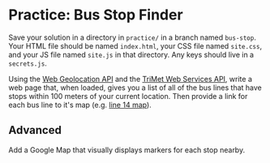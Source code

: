 # Practice: Bus Stop Finder

Save your solution in a directory in `practice/` in a branch named `bus-stop`.
Your HTML file should be named `index.html`, your CSS file named `site.css`, and your JS file named `site.js` in that directory.
Any keys should live in a `secrets.js`.

Using the [Web Geolocation API](https://developer.mozilla.org/en-US/docs/Web/API/Geolocation/Using_geolocation) and the [TriMet Web Services API](http://developer.trimet.org/ws_docs/), write a web page that, when loaded, gives you a list of all of the bus lines that have stops within 100 meters of your current location.
Then provide a link for each bus line to it's map (e.g. [line 14 map](http://trimet.org/schedules/r014.htm)).

## Advanced

Add a Google Map that visually displays markers for each stop nearby.
